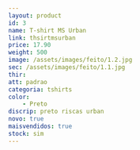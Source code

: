 ```yaml
---
layout: product
id: 3
name: T-shirt MS Urban
link: thsirtmsurban
price: 17.90
weight: 500
image: /assets/images/feito/1.2.jpg
sec: /assets/images/feito/1.1.jpg
thir: 
att: padrao
categoria: tshirts
color:
    - Preto
discrip: preto riscas urban
novo: true
maisvendidos: true
stock: sim
---
```

